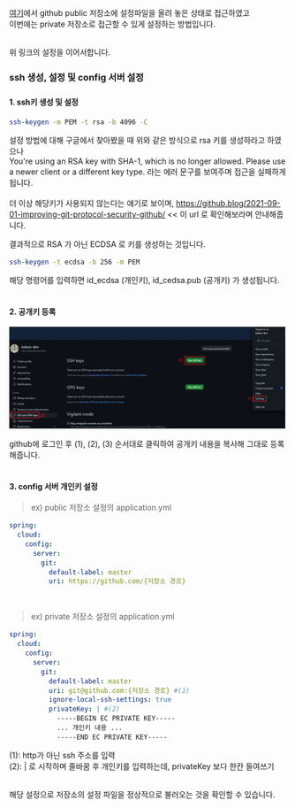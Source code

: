 <a href="https://github.com/kokoo-dev/dev-warehouse/blob/main/spring/cloud/spring%20cloud%20config%20%EA%B8%B0%EB%B3%B8%EC%84%A4%EC%A0%95.md">여기</a>에서 github public 저장소에 설정파일을 올려 놓은 상태로 접근하였고 <br>
이번에는 private 저장소로 접근할 수 있게 설정하는 방법입니다. <br><br>

위 링크의 설정을 이어서합니다. <br>

<h3>ssh 생성, 설정 및 config 서버 설정 <h3>

<h4>1. ssh키 생성 및 설정</h4>

~~~sh
ssh-keygen -m PEM -t rsa -b 4096 -C
~~~

설정 방법에 대해 구글에서 찾아봤을 때 위와 같은 방식으로 rsa 키를 생성하라고 하였으나 <br>
You're using an RSA key with SHA-1, which is no longer allowed. Please use a newer client or a different key type. 라는 에러 문구를 보여주며 접근을 실패하게 됩니다. <br><br>
더 이상 해당키가 사용되지 않는다는 얘기로 보이며, https://github.blog/2021-09-01-improving-git-protocol-security-github/ << 이 url 로 확인해보라며 안내해줍니다. <br>

결과적으로 RSA 가 아닌 ECDSA 로 키를 생성하는 것입니다.<br>

~~~sh
ssh-keygen -t ecdsa -b 256 -m PEM
~~~

해당 명령어를 입력하면 id_ecdsa (개인키), id_cedsa.pub (공개키) 가 생성됩니다. <br><br>

<h4>2. 공개키 등록</h4>
<img src="/img/20220416_1.png" width="500px">

github에 로그인 후 (1), (2), (3) 순서대로 클릭하여 공개키 내용을 복사해 그대로 등록해줍니다. <br><br>

<h4>3. config 서버 개인키 설정</h4>

> ex) public 저장소 설정의 application.yml
~~~yml
spring:
  cloud:
    config:
      server:
        git:
          default-label: master
          uri: https://github.com/{저장소 경로}
~~~

<br>

> ex) private 저장소 설정의 application.yml
~~~yml
spring:
  cloud:
    config:
      server:
        git:
          default-label: master
          uri: git@github.com:{저장소 경로} #(1)
          ignore-local-ssh-settings: true
          privateKey: | #(2)
            -----BEGIN EC PRIVATE KEY-----
            ... 개인키 내용 ...
            -----END EC PRIVATE KEY-----
~~~

(1): http가 아닌 ssh 주소를 입력 <br>
(2): | 로 시작하며 줄바꿈 후 개인키를 입력하는데, privateKey 보다 한칸 들여쓰기
<br><br>

해당 설정으로 저장소의 설정 파일을 정상적으로 불러오는 것을 확인할 수 있습니다.